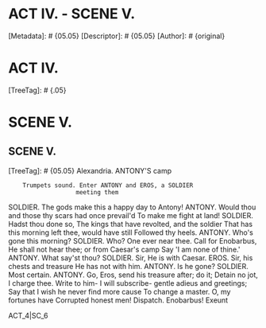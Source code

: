 # ACT IV. - SCENE V.
[Metadata]: # {05.05}
[Descriptor]: # {05.05}
[Author]: # {original}
# ACT IV.

[TreeTag]: # {.05}

# SCENE V.
## SCENE V.
[TreeTag]: # {05.05}
                  Alexandria. ANTONY'S camp

        Trumpets sound. Enter ANTONY and EROS, a SOLDIER
                       meeting them

  SOLDIER. The gods make this a happy day to Antony!
  ANTONY. Would thou and those thy scars had once prevail'd
    To make me fight at land!
  SOLDIER. Hadst thou done so,
    The kings that have revolted, and the soldier
    That has this morning left thee, would have still
    Followed thy heels.
  ANTONY. Who's gone this morning?
  SOLDIER. Who?
    One ever near thee. Call for Enobarbus,
    He shall not hear thee; or from Caesar's camp
    Say 'I am none of thine.'
  ANTONY. What say'st thou?
  SOLDIER. Sir,
    He is with Caesar.
  EROS. Sir, his chests and treasure
    He has not with him.
  ANTONY. Is he gone?
  SOLDIER. Most certain.
  ANTONY. Go, Eros, send his treasure after; do it;
    Detain no jot, I charge thee. Write to him-
    I will subscribe- gentle adieus and greetings;
    Say that I wish he never find more cause
    To change a master. O, my fortunes have
    Corrupted honest men! Dispatch. Enobarbus!            Exeunt

ACT_4|SC_6
